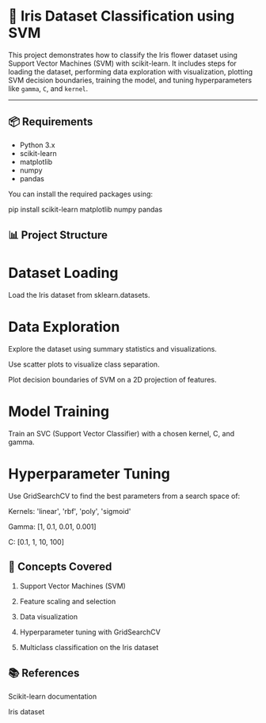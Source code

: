 # 🌸 Iris Dataset Classification using SVM

This project demonstrates how to classify the Iris flower dataset using Support Vector Machines (SVM) with scikit-learn. It includes steps for loading the dataset, performing data exploration with visualization, plotting SVM decision boundaries, training the model, and tuning hyperparameters like `gamma`, `C`, and `kernel`.

---

## 📦 Requirements

- Python 3.x
- scikit-learn
- matplotlib
- numpy
- pandas

You can install the required packages using:


pip install scikit-learn matplotlib numpy pandas

## 📊 Project Structure
# Dataset Loading

Load the Iris dataset from sklearn.datasets.

# Data Exploration

Explore the dataset using summary statistics and visualizations.

Use scatter plots to visualize class separation.

Plot decision boundaries of SVM on a 2D projection of features.

# Model Training

Train an SVC (Support Vector Classifier) with a chosen kernel, C, and gamma.

# Hyperparameter Tuning

Use GridSearchCV to find the best parameters from a search space of:

Kernels: 'linear', 'rbf', 'poly', 'sigmoid'

Gamma: [1, 0.1, 0.01, 0.001]

C: [0.1, 1, 10, 100]

## 🧠 Concepts Covered
1. Support Vector Machines (SVM)

2. Feature scaling and selection

3. Data visualization

4. Hyperparameter tuning with GridSearchCV

5. Multiclass classification on the Iris dataset

## 📚 References
Scikit-learn documentation

Iris dataset
